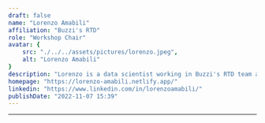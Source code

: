 ```yaml
---
draft: false
name: "Lorenzo Amabili"
affiliation: "Buzzi's RTD"
role: "Workshop Chair"
avatar: {
    src: "./../../assets/pictures/lorenzo.jpeg",
    alt: "Lorenzo Amabili"
}
description: "Lorenzo is a data scientist working in Buzzi's RTD team and an independent researcher in data visualization. His research interests are Visualization Education, Visual Storytelling, HCI, and Information Visualization."
homepage: "https://lorenzo-amabili.netlify.app/"
linkedin: "https://www.linkedin.com/in/lorenzoamabili/"
publishDate: "2022-11-07 15:39"
---
```

****